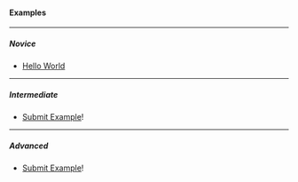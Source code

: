 #### Examples

---

##### Novice

- [Hello World](/hello-world)

---
##### Intermediate

- [Submit Example](https://github.com/joshmanders/node-by-example/issues)!

---
##### Advanced

- [Submit Example](https://github.com/joshmanders/node-by-example/issues)!
